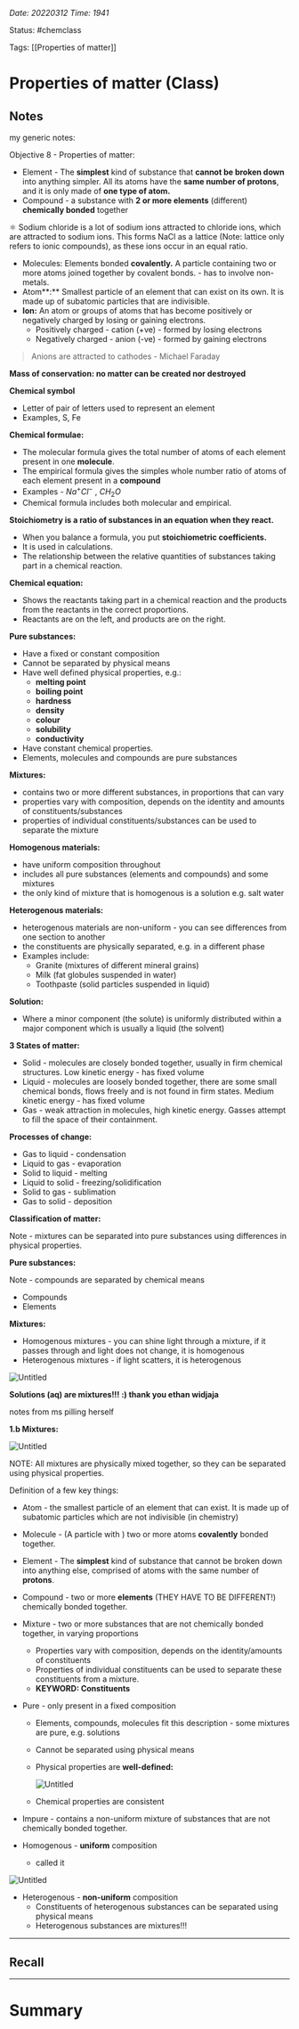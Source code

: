 *Date: 20220312 Time: 1941*


Status: #chemclass

Tags: [[Properties of matter]]


# Properties of matter (Class)


## Notes

my generic notes:

Objective 8 - Properties of matter:

-   Element - The **simplest** kind of substance that **cannot be broken down** into anything simpler. All its atoms have the **same number of protons**, and it is only made of **one type of atom.**
-   Compound - a substance with **2 or more elements** (different) **chemically bonded** together

<aside> ⚛️ Sodium chloride is a lot of sodium ions attracted to chloride ions, which are attracted to sodium ions. This forms NaCl as a lattice (Note: lattice only refers to ionic compounds), as these ions occur in an equal ratio.

</aside>

-   Molecules: Elements bonded **covalently.** A particle containing two or more atoms joined together by covalent bonds. - has to involve non-metals.
-   Atom**:** Smallest particle of an element that can exist on its own. It is made up of subatomic particles that are indivisible.
-   **Ion:** An atom or groups of atoms that has become positively or negatively charged by losing or gaining electrons.
    -   Positively charged - cation (+ve) - formed by losing electrons
    -   Negatively charged - anion (-ve) - formed by gaining electrons

> Anions are attracted to cathodes - Michael Faraday

**Mass of conservation: no matter can be created nor destroyed**

**Chemical symbol**

-   Letter of pair of letters used to represent an element
-   Examples, S, Fe

**Chemical formulae:**

-   The molecular formula gives the total number of atoms of each element present in one **molecule**.
-   The empirical formula gives the simples whole number ratio of atoms of each element present in a **compound**
-   Examples - $Na^+Cl^-$ , $CH_2O$
-   Chemical formula includes both molecular and empirical.

**Stoichiometry is a ratio of substances in an equation when they react.**

-   When you balance a formula, you put **stoichiometric coefficients.**
-   It is used in calculations.
-   The relationship between the relative quantities of substances taking part in a chemical reaction.

**Chemical equation:**

-   Shows the reactants taking part in a chemical reaction and the products from the reactants in the correct proportions.
-   Reactants are on the left, and products are on the right.

**Pure substances:**

-   Have a fixed or constant composition
-   Cannot be separated by physical means
-   Have well defined physical properties, e.g.:
    -   **melting point**
    -   **boiling point**
    -   **hardness**
    -   **density**
    -   **colour**
    -   **solubility**
    -   **conductivity**
-   Have constant chemical properties.
-   Elements, molecules and compounds are pure substances

**Mixtures:**

-   contains two or more different substances, in proportions that can vary
-   properties vary with composition, depends on the identity and amounts of constituents/substances
-   properties of individual constituents/substances can be used to separate the mixture

**Homogenous materials:**

-   have uniform composition throughout
-   includes all pure substances (elements and compounds) and some mixtures
-   the only kind of mixture that is homogenous is a solution e.g. salt water

**Heterogenous materials:**

-   heterogenous materials are non-uniform - you can see differences from one section to another
-   the constituents are physically separated, e.g. in a different phase
-   Examples include:
    -   Granite (mixtures of different mineral grains)
    -   Milk (fat globules suspended in water)
    -   Toothpaste (solid particles suspended in liquid)

**Solution:**

-   Where a minor component (the solute) is uniformly distributed within a major component which is usually a liquid (the solvent)

**3 States of matter:**

-   Solid - molecules are closely bonded together, usually in firm chemical structures. Low kinetic energy - has fixed volume
-   Liquid - molecules are loosely bonded together, there are some small chemical bonds, flows freely and is not found in firm states. Medium kinetic energy - has fixed volume
-   Gas - weak attraction in molecules, high kinetic energy. Gasses attempt to fill the space of their containment.

**Processes of change:**

-   Gas to liquid - condensation
-   Liquid to gas - evaporation
-   Solid to liquid - melting
-   Liquid to solid - freezing/solidification
-   Solid to gas - sublimation
-   Gas to solid - deposition

**Classification of matter:**

Note - mixtures can be separated into pure substances using differences in physical properties.

**Pure substances:**

Note - compounds are separated by chemical means

-   Compounds
-   Elements

**Mixtures:**

-   Homogenous mixtures - you can shine light through a mixture, if it passes through and light does not change, it is homogenous
-   Heterogenous mixtures - if light scatters, it is heterogenous

![Untitled](https://s3-us-west-2.amazonaws.com/secure.notion-static.com/9dec17fd-75b3-48d5-a5ab-64e68de49fe0/Untitled.png)

**Solutions (aq) are mixtures!!! :) thank you ethan widjaja**



notes from ms pilling herself

**1.b Mixtures:**

![Untitled](https://s3-us-west-2.amazonaws.com/secure.notion-static.com/34bcf5a7-a688-40eb-b56c-34b565799543/Untitled.png)

NOTE: All mixtures are physically mixed together, so they can be separated using physical properties.

Definition of a few key things:

-   Atom - the smallest particle of an element that can exist. It is made up of subatomic particles which are not indivisible (in chemistry)
-   Molecule - (A particle with ) two or more atoms **covalently** bonded together.
-   Element - The **simplest** kind of substance that cannot be broken down into anything else, comprised of atoms with the same number of **protons**.
-   Compound - two or more **elements** (THEY HAVE TO BE DIFFERENT!) chemically bonded together.
-   Mixture - two or more substances that are not chemically bonded together, in varying proportions
    -   Properties vary with composition, depends on the identity/amounts of constituents
    -   Properties of individual constituents can be used to separate these constituents from a mixture.
    -   **KEYWORD: Constituents**
-   Pure - only present in a fixed composition
    -   Elements, compounds, molecules fit this description - some mixtures are pure, e.g. solutions
        
    -   Cannot be separated using physical means
        
    -   Physical properties are **well-defined:**
        
        ![Untitled](https://s3-us-west-2.amazonaws.com/secure.notion-static.com/78b6ad30-d418-4dfd-89d4-4bae90d9615c/Untitled.png)
        
    -   Chemical properties are consistent
        
-   Impure - contains a non-uniform mixture of substances that are not chemically bonded together.
-   Homogenous - **uniform** composition
    -   called it

![Untitled](https://s3-us-west-2.amazonaws.com/secure.notion-static.com/da35bf3f-1627-4812-a0fd-618a47a44494/Untitled.png)

-   Heterogenous - **non-uniform** composition
    -   Constituents of heterogenous substances can be separated using physical means
    -   Heterogenous substances are mixtures!!!



---
## Recall








---

# Summary